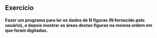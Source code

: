 ## Exercício 


#### Fazer um programa para ler os dados de N figuras (N fornecido pelo usuário), e depois mostrar as áreas destas figuras na mesma ordem em que foram digitadas.